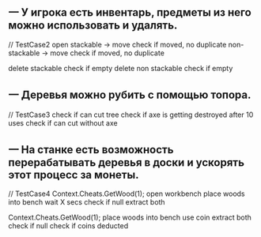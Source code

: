 ## 一 У игрока есть инвентарь, предметы из него можно использовать и удалять. 
// TestCase2
open
stackable -> move
check if moved, no duplicate
non-stackable -> move
check if moved, no duplicate

delete stackable
check if empty
delete non stackable
check if empty



## 一 Деревья можно рубить с помощью топора. 
// TestCase3
check if can cut tree
check if axe is getting destroyed after 10 uses
check if can cut without axe

## 一 На станке есть возможность перерабатывать деревья в доски и ускорять этот процесс за монеты.
// TestCase4
Context.Cheats.GetWood(1);
open workbench
place woods into bench
wait X secs
check if null
extract both

Context.Cheats.GetWood(1);
place woods into bench
use coin
extract both
check if null
check if coins deducted

